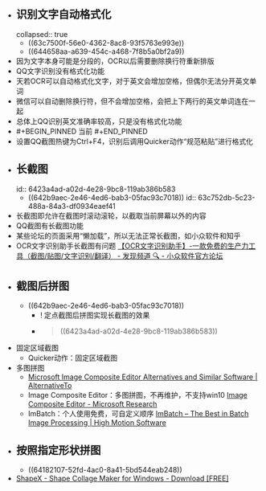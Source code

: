 - ## 识别文字自动格式化
  collapsed:: true
	- ((63c7500f-56e0-4362-8ac8-93f5763e993e))
	- ((644658aa-a639-454c-a468-7f8b5a0bf2a9))
- 因为文字本身可能是分段的，OCR以后需要删除换行符重新排版
- QQ文字识别没有格式化功能
- 天若OCR可以自动格式化文字，对于英文会增加空格，但偶尔无法分开英文单词
- 微信可以自动删除换行符，但不会增加空格，会把上下两行的英文单词连在一起
- 总体上QQ识别英文准确率较高，只是没有格式化功能
- #+BEGIN_PINNED
  当前
  #+END_PINNED
- 设置QQ截图热键为Ctrl+F4，识别后调用Quicker动作“规范粘贴”进行格式化
- ## 长截图
  id:: 6423a4ad-a02d-4e28-9bc8-119ab386b583
	- ((642b9aec-2e46-4ed6-bab3-05fac93c7018))
	  id:: 63c752db-5c23-488a-84a3-df0934eaef41
- 长截图即允许在截图时滚动滚轮，以截取当前屏幕以外的内容
- QQ截图有长截图功能
- 某些论坛的页面采用“懒加载”，所以无法正常长截图，如小众软件和知乎
- OCR文字识别助手长截图有问题 [【OCR文字识别助手】-一款免费的生产力工具（截图/贴图/文字识别/翻译） - 发现频道 🔍 - 小众软件官方论坛](https://meta.appinn.net/t/topic/24482/106)
- ## 截图后拼图
	- ((642b9aec-2e46-4ed6-bab3-05fac93c7018))
		- ! 定点截图后拼图实现长截图的效果
		- >((6423a4ad-a02d-4e28-9bc8-119ab386b583))
- 固定区域截图
	- Quicker动作：固定区域截图
- 多图拼图
	- [Microsoft Image Composite Editor Alternatives and Similar Software | AlternativeTo](https://alternativeto.net/software/image-composite-editor/)
	- Image Composite Editor：多图拼图，不再维护，不支持win10 [Image Composite Editor - Microsoft Research](https://www.microsoft.com/en-us/research/project/image-composite-editor/)
	- ImBatch：个人使用免费，可自定义顺序 [ImBatch – The Best in Batch Image Processing | High Motion Software](https://www.highmotionsoftware.com/products/imbatch)
- ## 按照指定形状拼图
	- ((64182107-52fd-4ac0-8a41-5bd544eab248))
- [ShapeX - Shape Collage Maker for Windows - Download [FREE]](https://www.reasyze.com/shapex/)